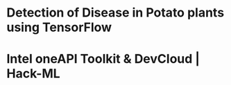 # Detection of Disease in Potato plants using TensorFlow 
# Intel oneAPI Toolkit & DevCloud | Hack-ML
